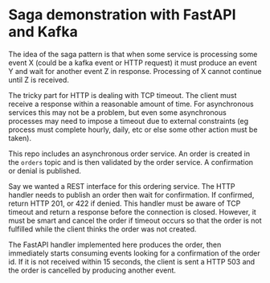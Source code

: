 # Saga demonstration with FastAPI and Kafka

The idea of the saga pattern is that when some service is processing some event X
(could be a kafka event or HTTP request) it must produce an event Y and wait for another
event Z in response. Processing of X cannot continue until Z is received.

The tricky part for HTTP is dealing with TCP timeout. The client must receive a response
within a reasonable amount of time. For asynchronous services this may not be a
problem, but even some asynchronous processes may need to impose a timeout due to external
constraints (eg process must complete hourly, daily, etc or else some other action must
be taken).

This repo includes an asynchronous order service. An order is created in the `orders` topic
and is then validated by the order service. A confirmation or denial is published.

Say we wanted a REST interface for this ordering service. The HTTP handler needs to
publish an order then wait for confirmation. If confirmed, return HTTP 201, or 422 if
denied. This handler must be aware of TCP timeout and return a response before the connection
is closed. However, it must be smart and cancel the order if timeout occurs so that
the order is not fulfilled while the client thinks the order was not created.

The FastAPI handler implemented here produces the order, then immediately starts consuming
events looking for a confirmation of the order id. If it is not received within 15 seconds,
the client is sent a HTTP 503 and the order is cancelled by producing another event.
